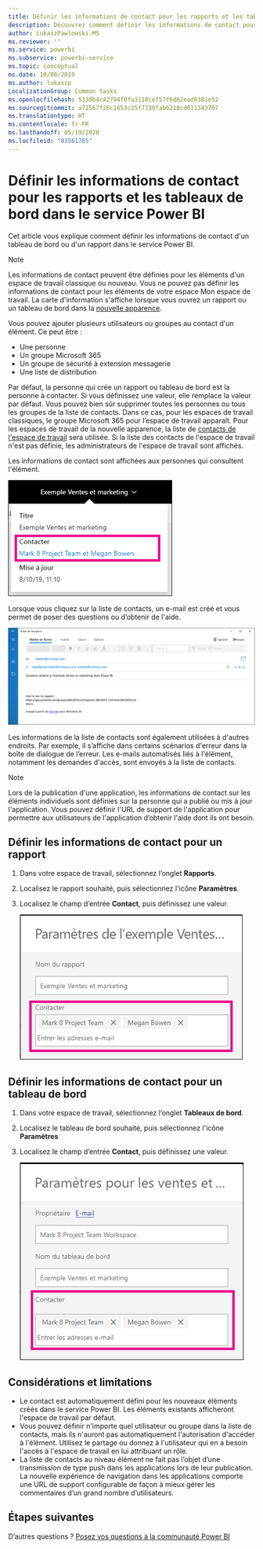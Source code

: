 ```yaml
---
title: Définir les informations de contact pour les rapports et les tableaux de bord
description: Découvrez comment définir les informations de contact pour les rapports et les tableaux de bord.
author: LukaszPawlowski-MS
ms.reviewer: ''
ms.service: powerbi
ms.subservice: powerbi-service
ms.topic: conceptual
ms.date: 10/08/2019
ms.author: lukaszp
LocalizationGroup: Common tasks
ms.openlocfilehash: 5330b4c42794f0fa3110cef57f6d62ead0381e52
ms.sourcegitcommit: a72567f26c1653c25f7730fab6210cd011343707
ms.translationtype: HT
ms.contentlocale: fr-FR
ms.lasthandoff: 05/19/2020
ms.locfileid: "83561785"
---
```

# <a name="set-contact-information-for-reports-and-dashboards-in-the-power-bi-service"></a>Définir les informations de contact pour les rapports et les tableaux de bord dans le service Power BI
Cet article vous explique comment définir les informations de contact d'un tableau de bord ou d'un rapport dans le service Power BI.

> [!NOTE]
> Les informations de contact peuvent être définies pour les éléments d'un espace de travail classique ou nouveau. Vous ne pouvez pas définir les informations de contact pour les éléments de votre espace Mon espace de travail. La carte d'information s'affiche lorsque vous ouvrez un rapport ou un tableau de bord dans la [nouvelle apparence](../consumer/service-new-look.md).

Vous pouvez ajouter plusieurs utilisateurs ou groupes au contact d'un élément. Ce peut être :
* Une personne
* Un groupe Microsoft 365
* Un groupe de sécurité à extension messagerie
* Une liste de distribution

Par défaut, la personne qui crée un rapport ou tableau de bord est la personne à contacter. Si vous définissez une valeur, elle remplace la valeur par défaut. Vous pouvez bien sûr supprimer toutes les personnes ou tous les groupes de la liste de contacts. Dans ce cas, pour les espaces de travail classiques, le groupe Microsoft 365 pour l’espace de travail apparaît. Pour les espaces de travail de la nouvelle apparence, la liste de [contacts de l'espace de travail](../collaborate-share/service-create-the-new-workspaces.md#workspace-contact-list) sera utilisée. Si la liste des contacts de l'espace de travail n'est pas définie, les administrateurs de l'espace de travail sont affichés.

Les informations de contact sont affichées aux personnes qui consultent l'élément. 

 ![contact du rapport de service](media/service-item-contact/service-report-contact.png)

Lorsque vous cliquez sur la liste de contacts, un e-mail est créé et vous permet de poser des questions ou d’obtenir de l'aide. 

 ![e-mail du contact de service](media/service-item-contact/service-contact-email.png)
 
Les informations de la liste de contacts sont également utilisées à d'autres endroits. Par exemple, il s’affiche dans certains scénarios d'erreur dans la boîte de dialogue de l’erreur. Les e-mails automatisés liés à l'élément, notamment les demandes d'accès, sont envoyés à la liste de contacts. 

> [!NOTE]
> Lors de la publication d'une application, les informations de contact sur les éléments individuels sont définies sur la personne qui a publié ou mis à jour l'application. Vous pouvez définir l'URL de support de l'application pour permettre aux utilisateurs de l'application d’obtenir l'aide dont ils ont besoin.

## <a name="set-contact-information-for-a-report"></a>Définir les informations de contact pour un rapport
1. Dans votre espace de travail, sélectionnez l’onglet **Rapports**.
2. Localisez le rapport souhaité, puis sélectionnez l'icône **Paramètres**.
3. Localisez le champ d’entrée **Contact**, puis définissez une valeur.

     ![paramètre du contact du rapport de service](media/service-item-contact/service-report-contact-setting.png)

## <a name="set-contact-information-for-a-dashboard"></a>Définir les informations de contact pour un tableau de bord
1. Dans votre espace de travail, sélectionnez l’onglet **Tableaux de bord**.
2. Localisez le tableau de bord souhaité, puis sélectionnez l'icône **Paramètres**
3. Localisez le champ d’entrée **Contact**, puis définissez une valeur.

     ![paramètre de contact du tableau de bord du service](media/service-item-contact/service-dashboard-contact-setting.png)

## <a name="limitations-and-considerations"></a>Considérations et limitations
* Le contact est automatiquement défini pour les nouveaux éléments créés dans le service Power BI. Les éléments existants afficheront l'espace de travail par défaut.
* Vous pouvez définir n'importe quel utilisateur ou groupe dans la liste de contacts, mais ils n'auront pas automatiquement l'autorisation d'accéder à l'élément. Utilisez le partage ou donnez à l'utilisateur qui en a besoin l'accès à l'espace de travail en lui attribuant un rôle. 
* La liste de contacts au niveau élément ne fait pas l’objet d’une transmission de type push dans les applications lors de leur publication. La nouvelle expérience de navigation dans les applications comporte une URL de support configurable de façon à mieux gérer les commentaires d’un grand nombre d’utilisateurs.


## <a name="next-steps"></a>Étapes suivantes

D’autres questions ? [Posez vos questions à la communauté Power BI](https://community.powerbi.com/)
